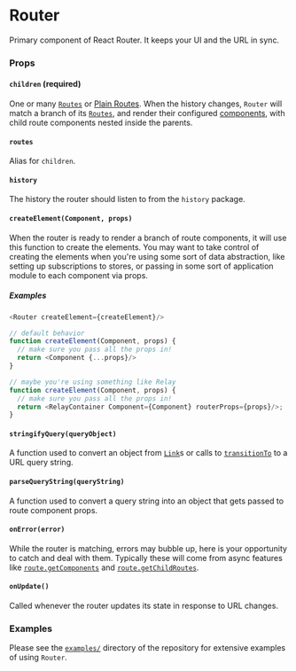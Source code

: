 # Router

Primary component of React Router. It keeps your UI and the URL in sync.

### Props

#### `children` (required)

One or many [`Routes`](Route.md) or [Plain Routes](PlainRoute.md). When the
history changes, `Router` will match a branch of its [`Routes`](Route.md),
and render their configured [components](RouteComponent.md), with child
route components nested inside the parents.

#### `routes`

Alias for `children`.

#### `history`

The history the router should listen to from the `history` package.

#### `createElement(Component, props)`

When the router is ready to render a branch of route components, it will
use this function to create the elements. You may want to take control
of creating the elements when you're using some sort of data
abstraction, like setting up subscriptions to stores, or passing in some
sort of application module to each component via props.

##### Examples

```js
<Router createElement={createElement}/>

// default behavior
function createElement(Component, props) {
  // make sure you pass all the props in!
  return <Component {...props}/>
}

// maybe you're using something like Relay
function createElement(Component, props) {
  // make sure you pass all the props in!
  return <RelayContainer Component={Component} routerProps={props}/>;
}
```

#### `stringifyQuery(queryObject)`

A function used to convert an object from [`Link`](Link.md)s or calls to
[`transitionTo`](Navigation.md#transitiontopathname-query-state) to a URL query string.

#### `parseQueryString(queryString)`

A function used to convert a query string into an object that gets
passed to route component props.

#### `onError(error)`

While the router is matching, errors may bubble up, here
is your opportunity to catch and deal with them. Typically these will
come from async features like [`route.getComponents`](Route.md#getcomponentscallback) and
[`route.getChildRoutes`](PlainRoute.md#getchildrouteslocation-callback).

#### `onUpdate()`

Called whenever the router updates its state in response to URL changes.

### Examples

Please see the [`examples/`](/examples) directory of the repository for extensive
examples of using `Router`.